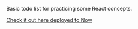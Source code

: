 Basic todo list for practicing some React concepts.

[Check it out here deployed to Now](https://build-51i5pen2g.now.sh/)
